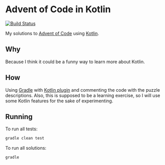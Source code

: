 # Advent of Code in Kotlin

[![Build Status](https://travis-ci.org/marcospereira/AdventOfCodeKotlin.svg?branch=master)](https://travis-ci.org/marcospereira/AdventOfCodeKotlin)

My solutions to [Advent of Code](http://adventofcode.com/) using [Kotlin](https://kotlinlang.org/).

## Why

Because I think it could be a funny way to learn more about Kotlin.

## How

Using [Gradle](http://gradle.org/) with [Kotlin plugin](https://kotlinlang.org/docs/reference/using-gradle.html) and commenting the code with the puzzle descriptions. Also, this is supposed to be a learning exercise, so I will use some Kotlin features for the sake of experimenting.

## Running

To run all tests:

```bash
gradle clean test
```

To run all solutions:

 ```bash
 gradle
 ```